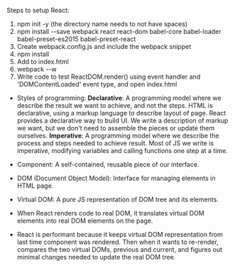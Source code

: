Steps to setup React:
1. npm init -y (the directory name needs to not have spaces)
2. npm install --save webpack react react-dom babel-core babel-loader babel-preset-es2015 babel-preset-react
3. Create webpack.config.js and include the webpack snippet
4. npm install
5. Add <script src="bundle.js"></script> to index.html
6. webpack --w
7. Write code to test ReactDOM.render() using event handler and 'DOMContentLoaded' event type, and open index.html


* Styles of programming:
**Declarative**: A programming model where we describe the result we want to achieve, and not the steps. HTML is declarative, using a markup language to describe layout of page. React provides a declarative way to build UI. We write a description of markup we want, but we don't need to assemble the pieces or update them ourselves.
**Imperative**: A programming model where we describe the process and steps needed to achieve result. Most of JS we write is imperative, modifying variables and calling functions one step at a time.
* Component: A self-contained, reusable piece of our interface.
* DOM (Document Object Model): Interface for managing elements in HTML page.
* Virtual DOM: A pure JS representation of DOM tree and its elements.

* When React renders code to real DOM, it translates virtual DOM elements into real DOM elements on the page.

* React is performant because it keeps virtual DOM representation from last time component was rendered. Then when it wants to re-render, compares the two virtual DOMs, previous and current, and figures out minimal changes needed to update the real DOM tree.
